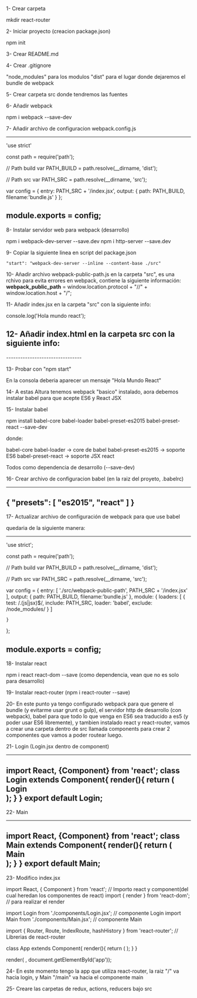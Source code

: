 1- Crear carpeta

mkdir react-router

2- Iniciar proyecto (creacion package.json)

npm init

3- Crear README.md

4- Crear .gitignore

"node_modules" para los modulos
"dist" para el lugar donde dejaremos el bundle de webpack

5- Crear carpeta src donde tendremos las fuentes

6- Añadir webpack

npm i webpack --save-dev

7- Añadir archivo de configuracion webpack.config.js

------------------------------------------
'use strict'

const path = require('path');

// Path build
var PATH_BUILD = path.resolve(__dirname, 'dist');

// Path src
var PATH_SRC = path.resolve(__dirname, 'src');

var config = {
	entry: PATH_SRC + '/index.jsx',
	output: {
		path: PATH_BUILD,
		filename:'bundle.js'
	}
};

module.exports = config;
-------------------------------------------

8- Instalar servidor web para webpack (desarrollo)

npm i webpack-dev-server --save.dev
npm i http-server --save.dev

9- Copiar la siguiente linea en script del package.json

    "start": "webpack-dev-server --inline --content-base ./src"

10- Añadir archivo webpack-public-path.js en la carpeta "src", es una rchivo para evita errores en webpack, contiene la siguiente información:
__webpack_public_path__ = window.location.protocol + "//" + window.location.host + "/";


11- Añadir index.jsx en la carpeta "src" con la siguiente info:

console.log('Hola mundo react');

12- Añadir index.html en la carpeta src con la siguiente info:
--------------------------------
<html>
  <head>
    <meta charset="utf-8">
    <title>React Hola Mundo</title>
  </head>
  <body>
    <div id="app" />
    <script src="bundle.js" type="text/javascript"></script>
  </body>
</html>
--------------------------------

13- Probar con "npm start"

En la consola deberia aparecer un mensaje "Hola Mundo React"

14- A estas Altura tenemos webpack "basico" instalado, aora debemos instalar babel para que acepte ES6 y React JSX

15- Instalar babel

npm install babel-core babel-loader babel-preset-es2015 babel-preset-react --save-dev

donde:

babel-core babel-loader  -> core de babel
babel-preset-es2015      -> soporte ES6
babel-preset-react       -> soporte JSX react

Todos como dependencia de desarrollo (--save-dev)

16- Crear archivo de configuracion babel (en la raiz del proyeto, .babelrc)

----------------------------------------------
{
  "presets": [
    "es2015",
    "react"
  ]
}
----------------------------------------------

17- Actualizar archivo de configuración de webpack para que use babel

quedaria de la siguiente manera:

----------------------------------------------
'use strict';

const path = require('path');

// Path build
var PATH_BUILD = path.resolve(__dirname, 'dist');

// Path src
var PATH_SRC = path.resolve(__dirname, 'src');

var config = {
	entry: [
		'./src/webpack-public-path',
    	PATH_SRC + '/index.jsx'
	],
	output: {
		path: PATH_BUILD,
		filename:'bundle.js'
	},
	module: {
		loaders: [
			{
				test: /\.(js|jsx)$/,
				include: PATH_SRC,
				loader: 'babel',
				exclude: /node_modules/
			}
		]

	}
};

module.exports = config;
----------------------------------------------

18- Instalar react

npm i react react-dom --save  (como dependencia, vean que no es solo para desarrollo)


19- Instalar react-router (npm i react-router --save)



20- En este punto ya tengo configurado webpack para que genere el bundle (y evitarme usar grunt o gulp), el servidor http de desarrollo (con webpack), babel para que todo lo que venga en ES6 sea traducido a es5 (y poder usar ES6 libremente), y tambien instalado react y react-router, vamos a crear una carpeta dentro de src llamada components para crear 2 componentes que vamos a poder routear luego.

21- Login (Login.jsx dentro de component)

-----------------------------------------
import React, {Component} from 'react';
class Login extends Component{
	render(){
		return (<div>Login</div>);
	}
}
export default Login;
-----------------------------------------

22- Main

-----------------------------------------
import React, {Component} from 'react';
class Main extends Component{
	render(){
		return (<div>Main</div>);
	}
}
export default Main;
-----------------------------------------

23- Modifico index.jsx

import React, { Component } from 'react'; // Importo react y component(del cual heredan los componentes de react)
import { render } from 'react-dom'; // para realizar el render

import Login from './components/Login.jsx'; // componente Login
import Main from './components/Main.jsx'; // componente Main

import { Router, Route, IndexRoute, hashHistory } from 'react-router'; // Librerias de react-router

class App extends Component{
	render(){
		return (
			<Router history={hashHistory}>
				<Route path='/' component={Login} />
				<Route path='/main' component={Main} />
			</Router>
		);
	}
}

render( <App />, document.getElementById('app'));


24- En este momento tengo la app que utiliza react-router, la raiz "/" va hacia login, y Main "/main" va hacia el componente main

25- Creare las carpetas de redux, actions, reducers bajo src

